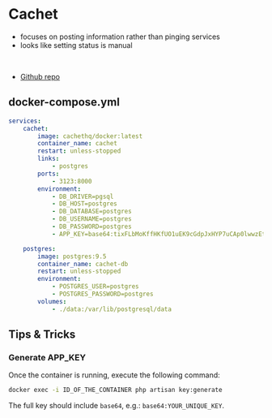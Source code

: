 # Cachet

- focuses on posting information rather than pinging services
- looks like setting status is manual

<br>

- [Github repo](https://github.com/CachetHQ/Docker)


## docker-compose.yml
```yml
services:
    cachet:
        image: cachethq/docker:latest
        container_name: cachet
        restart: unless-stopped
        links:
            - postgres
        ports:
            - 3123:8000
        environment:
            - DB_DRIVER=pgsql
            - DB_HOST=postgres
            - DB_DATABASE=postgres
            - DB_USERNAME=postgres
            - DB_PASSWORD=postgres
            - APP_KEY=base64:tixFLbMoKffHKfUO1uEK9cGdpJxHYP7uCAp0lwwzEtM=

    postgres:
        image: postgres:9.5
        container_name: cachet-db
        restart: unless-stopped
        environment:
            - POSTGRES_USER=postgres
            - POSTGRES_PASSWORD=postgres
        volumes:
            - ./data:/var/lib/postgresql/data
```

## Tips & Tricks

### Generate APP_KEY
Once the container is running, execute the following command:
```sh
docker exec -i ID_OF_THE_CONTAINER php artisan key:generate
```
The full key should include `base64`, e.g.: `base64:YOUR_UNIQUE_KEY`.
